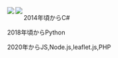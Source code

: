 <a href="https://github.com/anuraghazra/github-readme-stats">
  <img align="left" src="https://github-readme-stats.vercel.app/api?username=renit0424&count_private=true&show_icons=true" />
</a>
<a href="https://github.com/anuraghazra/github-readme-stats">
  <img align="left" src="https://github-readme-stats.vercel.app/api/top-langs/?username=renit0424" />
</a>
<p>2014年頃からC#</p>
<p>2018年頃からPython</p>
<p>2020年からJS,Node.js,leaflet.js,PHP</p>
